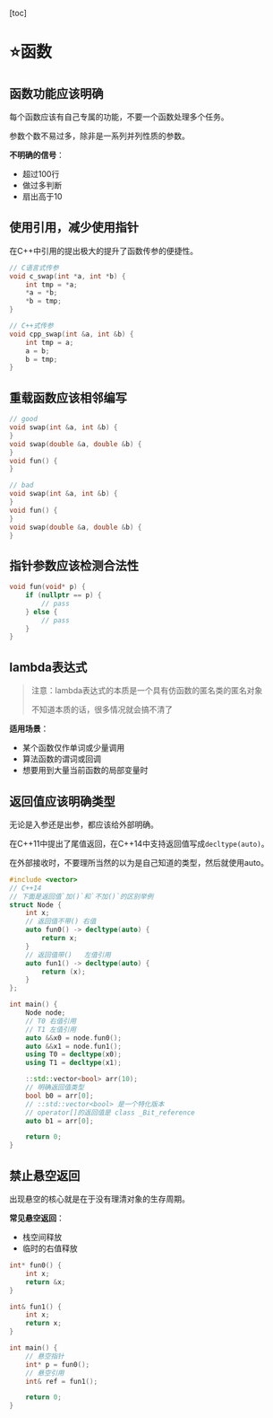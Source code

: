 [toc]

# ⭐函数

## 函数功能应该明确

每个函数应该有自己专属的功能，不要一个函数处理多个任务。

参数个数不易过多，除非是一系列并列性质的参数。

**不明确的信号**：

- 超过100行
- 做过多判断
- 扇出高于10

## 使用引用，减少使用指针

在C++中引用的提出极大的提升了函数传参的便捷性。

```cpp
// C语言式传参
void c_swap(int *a, int *b) {
    int tmp = *a;
    *a = *b;
    *b = tmp;
}

// C++式传参
void cpp_swap(int &a, int &b) {
    int tmp = a;
    a = b;
    b = tmp;
}
```

## 重载函数应该相邻编写

```cpp
// good
void swap(int &a, int &b) {
}
void swap(double &a, double &b) {
}
void fun() {
}

// bad
void swap(int &a, int &b) {
}
void fun() {
}
void swap(double &a, double &b) {
}
```

## 指针参数应该检测合法性

```cpp
void fun(void* p) {
    if (nullptr == p) {
        // pass
    } else {
        // pass
    }
}
```

## lambda表达式

> 注意：lambda表达式的本质是一个具有仿函数的匿名类的匿名对象
>
> 不知道本质的话，很多情况就会搞不清了

**适用场景**：

- 某个函数仅作单词或少量调用
- 算法函数的谓词或回调
- 想要用到大量当前函数的局部变量时

## 返回值应该明确类型

无论是入参还是出参，都应该给外部明确。

在C++11中提出了尾值返回，在C++14中支持返回值写成`decltype(auto)`。

在外部接收时，不要理所当然的以为是自己知道的类型，然后就使用auto。

```cpp
#include <vector>
// C++14
// 下面是返回值`加()`和`不加()`的区别举例
struct Node {
    int x;
    // 返回值不带() 右值
    auto fun0() -> decltype(auto) {
        return x;
    }
    // 返回值带()   左值引用
    auto fun1() -> decltype(auto) {
        return (x);
    }
};

int main() {
    Node node;
    // T0 右值引用
    // T1 左值引用
    auto &&x0 = node.fun0();
    auto &&x1 = node.fun1();
    using T0 = decltype(x0);
    using T1 = decltype(x1);

    ::std::vector<bool> arr(10);
    // 明确返回值类型
    bool b0 = arr[0];
    // ::std::vector<bool> 是一个特化版本
    // operator[]的返回值是 class _Bit_reference
    auto b1 = arr[0];

    return 0;
}
```

## 禁止悬空返回

出现悬空的核心就是在于没有理清对象的生存周期。

**常见悬空返回**：

- 栈空间释放
- 临时的右值释放

```cpp
int* fun0() {
    int x;
    return &x;
}

int& fun1() {
    int x;
    return x;
}

int main() {
    // 悬空指针
    int* p = fun0();
    // 悬空引用
    int& ref = fun1();

    return 0;
}
```

